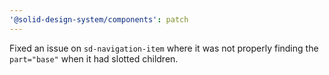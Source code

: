 ```yaml
---
'@solid-design-system/components': patch
---
```


Fixed an issue on `sd-navigation-item` where it was not properly finding the `part="base"` when it had slotted children.
